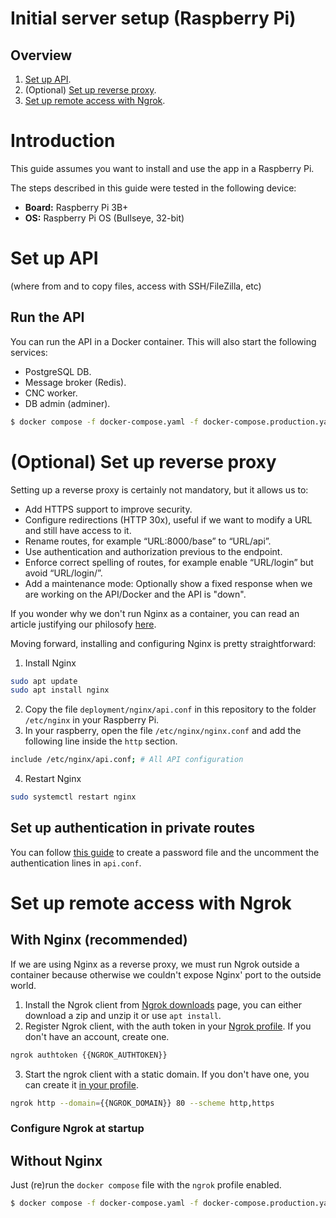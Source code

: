 # Initial server setup (Raspberry Pi)

## Overview

1. [Set up API](#set-up-api).
1. (Optional) [Set up reverse proxy](#optional-set-up-reverse-proxy).
1. [Set up remote access with Ngrok](#set-up-remote-access-with-ngrok).

# Introduction

This guide assumes you want to install and use the app in a Raspberry Pi.

The steps described in this guide were tested in the following device:
- **Board:** Raspberry Pi 3B+
- **OS:** Raspberry Pi OS (Bullseye, 32-bit)

# Set up API

(where from and to copy files, access with SSH/FileZilla, etc)

## Run the API

You can run the API in a Docker container. This will also start the following services:
- PostgreSQL DB.
- Message broker (Redis).
- CNC worker.
- DB admin (adminer).

```bash
$ docker compose -f docker-compose.yaml -f docker-compose.production.yaml up -d
```

# (Optional) Set up reverse proxy

Setting up a reverse proxy is certainly not mandatory, but it allows us to:
- Add HTTPS support to improve security.
- Configure redirections (HTTP 30x), useful if we want to modify a URL and still have access to it.
- Rename routes, for example “URL:8000/base” to “URL/api”.
- Use authentication and authorization previous to the endpoint.
- Enforce correct spelling of routes, for example enable “URL/login” but avoid “URL/login/”.
- Add a maintenance mode: Optionally show a fixed response when we are working on the API/Docker and the API is "down".

If you wonder why we don't run Nginx as a container, you can read an article justifying our philosofy [here](https://nickjanetakis.com/blog/why-i-prefer-running-nginx-on-my-docker-host-instead-of-in-a-container).

Moving forward, installing and configuring Nginx is pretty straightforward:

1. Install Nginx
```bash
sudo apt update
sudo apt install nginx
```
2. Copy the file `deployment/nginx/api.conf` in this repository to the folder `/etc/nginx` in your Raspberry Pi.
3. In your raspberry, open the file `/etc/nginx/nginx.conf` and add the following line inside the `http` section.
```bash
include /etc/nginx/api.conf; # All API configuration
```
4. Restart Nginx
```bash
sudo systemctl restart nginx
```

## Set up authentication in private routes

You can follow [this guide](https://www.digitalocean.com/community/tutorials/how-to-set-up-password-authentication-with-nginx-on-ubuntu-22-04) to create a password file and the uncomment the authentication lines in `api.conf`.

# Set up remote access with Ngrok

## With Nginx (recommended)

If we are using Nginx as a reverse proxy, we must run Ngrok outside a container because otherwise we couldn't expose Nginx' port to the outside world.

1. Install the Ngrok client from [Ngrok downloads](https://ngrok.com/download) page, you can either download a zip and unzip it or use `apt install`.
2. Register Ngrok client, with the auth token in your [Ngrok profile](https://dashboard.ngrok.com/get-started/your-authtoken). If you don't have an account, create one.
```bash
ngrok authtoken {{NGROK_AUTHTOKEN}}
```
3. Start the ngrok client with a static domain. If you don't have one, you can create it [in your profile](https://dashboard.ngrok.com/get-started/your-authtoken).
```bash
ngrok http --domain={{NGROK_DOMAIN}} 80 --scheme http,https
```

### Configure Ngrok at startup

## Without Nginx

Just (re)run the `docker compose` file with the `ngrok` profile enabled.

```bash
$ docker compose -f docker-compose.yaml -f docker-compose.production.yaml--profile=ngrok up -d
```
